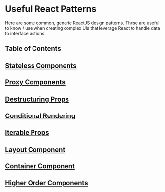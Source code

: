# Useful React Patterns

Here are some common, generic ReactJS design patterns. These are useful to know / use when creating complex UIs that leverage React to handle data to interface actions.


## Table of Contents

## [Stateless Components](https://github.com/mottaquikarim/c4q-content-staging/tree/master/DesignPatterns/UsefulReactPatterns/StatelessComponents)
## [Proxy Components](https://github.com/mottaquikarim/c4q-content-staging/blob/master/DesignPatterns/UsefulReactPatterns/ProxyComponent/README.md)
## [Destructuring Props](https://github.com/mottaquikarim/c4q-content-staging/tree/master/DesignPatterns/UsefulReactPatterns/DestructuringProps)
## [Conditional Rendering](https://github.com/mottaquikarim/c4q-content-staging/tree/master/DesignPatterns/UsefulReactPatterns/ConditionalRendering)
## [Iterable Props](https://github.com/mottaquikarim/c4q-content-staging/tree/master/DesignPatterns/UsefulReactPatterns/IterableProps)
## [Layout Component](https://github.com/mottaquikarim/c4q-content-staging/tree/master/DesignPatterns/UsefulReactPatterns/LayoutComponent)
## [Container Component](https://github.com/mottaquikarim/c4q-content-staging/tree/master/DesignPatterns/UsefulReactPatterns/ContainerComponent)
## [Higher Order Components](https://github.com/mottaquikarim/c4q-content-staging/tree/master/DesignPatterns/UsefulReactPatterns/HigherOrderComponents)




